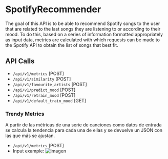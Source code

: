 # SpotifyRecommender
The goal of this API is to be able to recommend Spotify songs to the user that are related to the last songs they are listening to or according to their mood. To do this, based on a series of information formatted appropriately as input data, metrics are calculated with which requests can be made to the Spotify API to obtain the list of songs that best fit.

## API Calls

- `/api/v1/metrics` [POST]
- `/api/v1/similarity` [POST]
- `/api/v1/favourite_artists` [POST]
- `/api/v1/predict_mood` [POST]
- `/api/v1/retrain_mood` [POST]
- `/api/v1/default_train_mood` [GET]

### Trendy Metrics
A partir de las métricas de una serie de canciones como datos de entrada se calcula la tendencia para cada una de ellas y se devuelve un JSON con las que más se ajustan.
- `/api/v1/metrics` [POST]
- Input example:
![imagen](https://github.com/marcosmarinalopez/SpotifyRecommender/assets/12278720/4798910c-2b81-4c0e-9d0a-a9618cd67da8)
